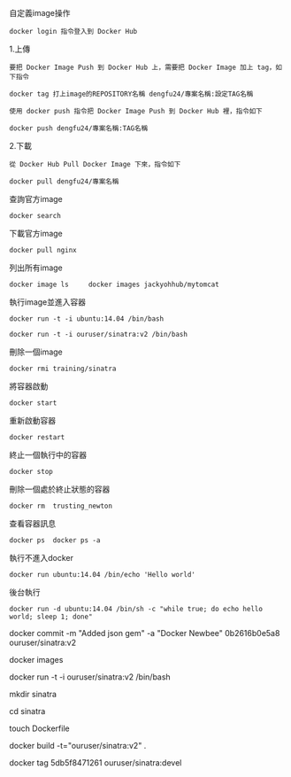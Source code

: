 自定義image操作

	docker login 指令登入到 Docker Hub
	
1.上傳

	要把 Docker Image Push 到 Docker Hub 上，需要把 Docker Image 加上 tag，如下指令

	docker tag 打上image的REPOSITORY名稱 dengfu24/專案名稱:設定TAG名稱

	使用 docker push 指令把 Docker Image Push 到 Docker Hub 裡，指令如下

	docker push dengfu24/專案名稱:TAG名稱

2.下載

	從 Docker Hub Pull Docker Image 下來，指令如下

	docker pull dengfu24/專案名稱
	
查詢官方image

	docker search
	
下載官方image

	docker pull nginx
	
列出所有image

	docker image ls     docker images jackyohhub/mytomcat

執行image並進入容器

	docker run -t -i ubuntu:14.04 /bin/bash

	docker run -t -i ouruser/sinatra:v2 /bin/bash

刪除一個image

	docker rmi training/sinatra

將容器啟動

	docker start

重新啟動容器

	docker restart

終止一個執行中的容器

	docker stop

刪除一個處於終止狀態的容器

	docker rm  trusting_newton

查看容器訊息

	docker ps  docker ps -a

執行不進入docker

	docker run ubuntu:14.04 /bin/echo 'Hello world'

後台執行

	docker run -d ubuntu:14.04 /bin/sh -c "while true; do echo hello world; sleep 1; done"
	
docker commit -m "Added json gem" -a "Docker Newbee" 0b2616b0e5a8 ouruser/sinatra:v2

docker images

docker run -t -i ouruser/sinatra:v2 /bin/bash

mkdir sinatra

cd sinatra

touch Dockerfile

docker build -t="ouruser/sinatra:v2" .

docker tag 5db5f8471261 ouruser/sinatra:devel
